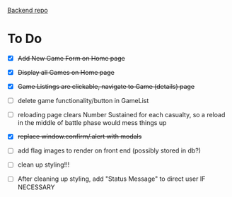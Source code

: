 [Backend repo](https://github.com/jadlevine/WarRoom_Backend)

# To Do

- [x] ~~Add New Game Form on Home page~~
- [x] ~~Display all Games on Home page~~
- [x] ~~Game Listings are clickable, navigate to Game (details) page~~
- [ ] delete game functionality/button in GameList
- [ ] reloading page clears Number Sustained for each casualty, so a reload in the middle of battle phase would mess things up
- [x] ~~replace window.confirm/.alert with modals~~

- [ ] add flag images to render on front end (possibly stored in db?)
- [ ] clean up styling!!!
- [ ] After cleaning up styling, add "Status Message" to direct user IF NECESSARY
